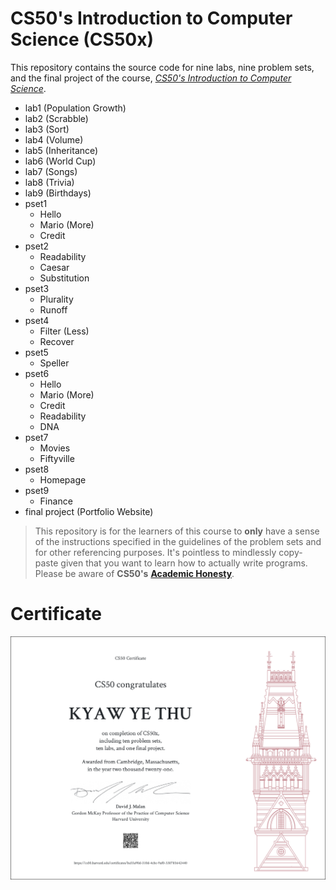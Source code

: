 # CS50's Introduction to Computer Science (CS50x)

This repository contains the source code for nine labs, nine problem sets, and the final project of the course, [_CS50's Introduction to Computer Science_](https://www.edx.org/course/introduction-computer-science-harvardx-cs50x).

- lab1 (Population Growth)
- lab2 (Scrabble)
- lab3 (Sort)
- lab4 (Volume)
- lab5 (Inheritance)
- lab6 (World Cup)
- lab7 (Songs)
- lab8 (Trivia)
- lab9 (Birthdays)
- pset1
  - Hello
  - Mario (More)
  - Credit
- pset2
  - Readability
  - Caesar
  - Substitution
- pset3
  - Plurality
  - Runoff
- pset4
  - Filter (Less)
  - Recover
- pset5
  - Speller
- pset6
  - Hello
  - Mario (More)
  - Credit
  - Readability
  - DNA
- pset7
  - Movies
  - Fiftyville
- pset8
  - Homepage
- pset9
  - Finance
- final project (Portfolio Website)

> This repository is for the learners of this course to **only** have a sense of the instructions specified in the guidelines of the problem sets and for other referencing purposes. It's pointless to mindlessly copy-paste given that you want to learn how to actually write programs. Please be aware of **CS50's** [**Academic Honesty**](https://cs50.harvard.edu/x/2021/honesty/).

# Certificate

![CS50's Introduction to Computer Science Certificate](https://github.com/KyawYeThu-11/CS50X/blob/master/CS50X_certificate.png)
